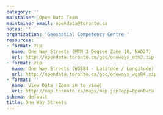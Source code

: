 ```yaml
---
category: ''
maintainer: Open Data Team
maintainer_email: opendata@toronto.ca
notes: ''
organization: 'Geospatial Competency Centre '
resources:
- format: zip
  name: One Way Streets (MTM 3 Degree Zone 10, NAD27)
  url: http://opendata.toronto.ca/gcc/oneways_mtm3.zip
- format: zip
  name: One Way Streets (WGS84 - Latitude / Longitude)
  url: http://opendata.toronto.ca/gcc/oneways_wgs84.zip
- format: ''
  name: View Data (Zoom in to view)
  url: http://map.toronto.ca/maps/map.jsp?app=OpenData
schema: default
title: One Way Streets
---
```

